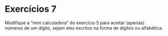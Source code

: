 # Exercícios 7

Modifique a “mini calculadora” do exercício 5 para aceitar (apenas) números de um dígito, sejam eles escritos na forma de dígitos ou alfabética.
